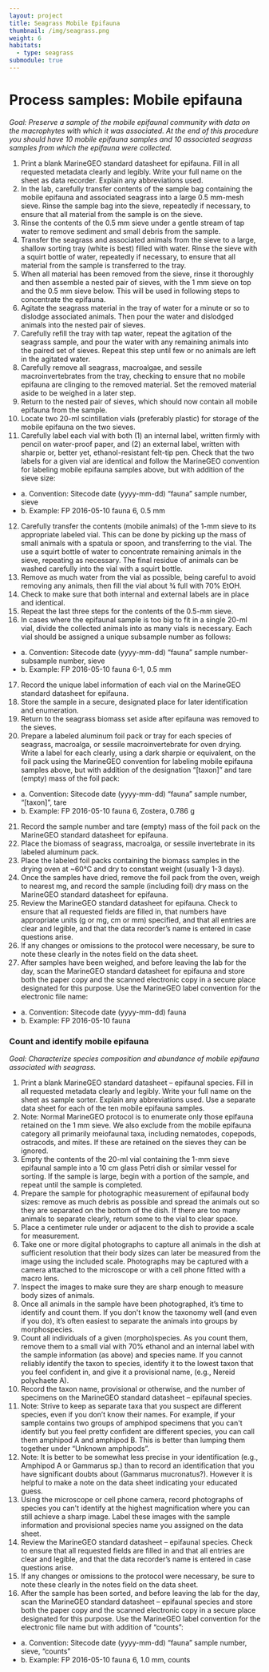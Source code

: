 ```yaml
---
layout: project
title: Seagrass Mobile Epifauna
thumbnail: /img/seagrass.png
weight: 6
habitats:
  - type: seagrass
submodule: true
---
```


# Process samples: Mobile epifauna
*Goal: Preserve a sample of the mobile epifaunal community with data on the macrophytes with which it was associated. At the end of this procedure you should have 10 mobile epifauna samples and 10 associated seagrass samples from which the epifauna were collected.*
  1.	Print a blank MarineGEO standard datasheet for epifauna. Fill in all requested metadata clearly and legibly. Write your full name on the sheet as data recorder. Explain any abbreviations used.
  2.	In the lab, carefully transfer contents of the sample bag containing the mobile epifauna and associated seagrass into a large 0.5 mm-mesh sieve. Rinse the sample bag into the sieve, repeatedly if necessary, to ensure that all material from the sample is on the sieve.
  3.	Rinse the contents of the 0.5 mm sieve under a gentle stream of tap water to remove sediment and small debris from the sample.
  4.	Transfer the seagrass and associated animals from the sieve to a large, shallow sorting tray (white is best) filled with water. Rinse the sieve with a squirt bottle of water, repeatedly if necessary, to ensure that all material from the sample is transferred to the tray.
  5.	When all material has been removed from the sieve, rinse it thoroughly and then assemble a nested pair of sieves, with the 1 mm sieve on top and the 0.5 mm sieve below. This will be used in following steps to concentrate the epifauna.
  6.	Agitate the seagrass material in the tray of water for a minute or so to dislodge associated animals. Then pour the water and dislodged animals into the nested pair of sieves.
  7.	Carefully refill the tray with tap water, repeat the agitation of the seagrass sample, and pour the water with any remaining animals into the paired set of sieves. Repeat this step until few or no animals are left in the agitated water.
  8.	Carefully remove all seagrass, macroalgae, and sessile macroinvertebrates from the tray, checking to ensure that no mobile epifauna are clinging to the removed material. Set the removed material aside to be weighed in a later step.
  9.	Return to the nested pair of sieves, which should now contain all mobile epifauna from the sample.
  10.	Locate two 20-ml scintillation vials (preferably plastic) for storage of the mobile epifauna on the two sieves.
  11.	Carefully label each vial with both (1) an internal label, written firmly with pencil on water-proof paper, and (2) an external label, written with sharpie or, better yet, ethanol-resistant felt-tip pen. Check that the two labels for a given vial are identical and follow the MarineGEO convention for labeling mobile epifauna samples above, but with addition of the sieve size:
  - a.	Convention: Sitecode date (yyyy-mm-dd) “fauna” sample number, sieve
  - b.  Example: FP 2016-05-10 fauna 6, 0.5 mm  
  12.	Carefully transfer the contents (mobile animals) of the 1-mm sieve to its appropriate labeled vial. This can be done by picking up the mass of small animals with a spatula or spoon, and transferring to the vial. The use a squirt bottle of water to concentrate remaining animals in the sieve, repeating as necessary. The final residue of animals can be washed carefully into the vial with a squirt bottle.
  13.	Remove as much water from the vial as possible, being careful to avoid removing any animals, then fill the vial about ¾ full with 70% EtOH.
  14.	Check to make sure that both internal and external labels are in place and identical.  
  15.	Repeat the last three steps for the contents of the 0.5-mm sieve.
  16.	In cases where the epifaunal sample is too big to fit in a single 20-ml vial, divide the collected animals into as many vials is necessary. Each vial should be assigned a unique subsample number as follows:
  - a.	Convention: Sitecode date (yyyy-mm-dd) “fauna” sample number-subsample number, sieve
  - b.	Example: FP 2016-05-10 fauna 6-1, 0.5 mm  
  17. Record the unique label information of each vial on the MarineGEO standard datasheet for epifauna.
  18.	Store the sample in a secure, designated place for later identification and enumeration.  
  19.	Return to the seagrass biomass set aside after epifauna was removed to the sieves.
  20.	Prepare a labeled aluminum foil pack or tray for each species of seagrass, macroalga, or sessile macroinvertebrate for oven drying. Write a label for each clearly, using a dark sharpie or equivalent, on the foil pack using the MarineGEO convention for labeling mobile epifauna samples above, but with addition of the designation “[taxon]” and tare (empty) mass of the foil pack:
  - a.	Convention: Sitecode date (yyyy-mm-dd) “fauna” sample number, “[taxon]”, tare
  - b.	Example: FP 2016-05-10 fauna 6, Zostera, 0.786 g
  21.	Record the sample number and tare (empty) mass of the foil pack on the MarineGEO standard datasheet for epifauna.
  22.	Place the biomass of seagrass, macroalga, or sessile invertebrate in its labeled aluminum pack.
  23.	Place the labeled foil packs containing the biomass samples in the drying oven at ~60°C and dry to constant weight (usually 1-3 days).
  24.	Once the samples have dried, remove the foil pack from the oven, weigh to nearest mg, and record the sample (including foil) dry mass on the MarineGEO standard datasheet for epifauna.
  25.	Review the MarineGEO standard datasheet for epifauna. Check to ensure that all requested fields are filled in, that numbers have appropriate units (g or mg, cm or mm) specified, and that all entries are clear and legible, and that the data recorder’s name is entered in case questions arise.  
  26.	If any changes or omissions to the protocol were necessary, be sure to note these clearly in the notes field on the data sheet.
  27.	After samples have been weighed, and before leaving the lab for the day, scan the MarineGEO standard datasheet for epifauna and store both the paper copy and the scanned electronic copy in a secure place designated for this purpose. Use the MarineGEO label convention for the electronic file name:  
  - a.	Convention: Sitecode date (yyyy-mm-dd) fauna
  - b.	Example: FP 2016-05-10 fauna


### Count and identify mobile epifauna
*Goal: Characterize species composition and abundance of mobile epifauna associated with seagrass.*
  1.	Print a blank MarineGEO standard datasheet – epifaunal species. Fill in all requested metadata clearly and legibly. Write your full name on the sheet as sample sorter. Explain any abbreviations used. Use a separate data sheet for each of the ten mobile epifauna samples.
  2.	Note: Normal MarineGEO protocol is to enumerate only those epifauna retained on the 1 mm sieve. We also exclude from the mobile epifauna category all primarily meiofaunal taxa, including nematodes, copepods, ostracods, and mites. If these are retained on the sieves they can be ignored.  
  3.	Empty the contents of the 20-ml vial containing the 1-mm sieve epifaunal sample into a 10 cm glass Petri dish or similar vessel for sorting. If the sample is large, begin with a portion of the sample, and repeat until the sample is completed.
  4.	Prepare the sample for photographic measurement of epifaunal body sizes: remove as much debris as possible and spread the animals out so they are separated on the bottom of the dish. If there are too many animals to separate clearly, return some to the vial to clear space.
  5.	Place a centimeter rule under or adjacent to the dish to provide a scale for measurement.
  6.	Take one or more digital photographs to capture all animals in the dish at sufficient resolution that their body sizes can later be measured from the image using the included scale. Photographs may be captured with a camera attached to the microscope or with a cell phone fitted with a macro lens.
  7.	Inspect the images to make sure they are sharp enough to measure body sizes of animals.
  8.	Once all animals in the sample have been photographed, it’s time to identify and count them. If you don't know the taxonomy well (and even if you do), it’s often easiest to separate the animals into groups by morphospecies.  
  9.	Count all individuals of a given (morpho)species. As you count them, remove them to a small vial with 70% ethanol and an internal label with the sample information (as above) and species name. If you cannot reliably identify the taxon to species, identify it to the lowest taxon that you feel confident in, and give it a provisional name, (e.g., Nereid polychaete A).  
  10.	Record the taxon name, provisional or otherwise, and the number of specimens on the MarineGEO standard datasheet – epifaunal species.
  11.	Note: Strive to keep as separate taxa that you suspect are different species, even if you don’t know their names. For example, if your sample contains two groups of amphipod specimens that you can't identify but you feel pretty confident are different species, you can call them amphipod A and amphipod B. This is better than lumping them together under “Unknown amphipods”.  
  12.	Note: It is better to be somewhat less precise in your identification (e.g., Amphipod A or Gammarus sp.) than to record an identification that you have significant doubts about (Gammarus mucronatus?). However it is helpful to make a note on the data sheet indicating your educated guess.  
  13.	Using the microscope or cell phone camera, record photographs of species you can't identify at the highest magnification where you can still achieve a sharp image. Label these images with the sample information and provisional species name you assigned on the data sheet.
  14.	Review the MarineGEO standard datasheet – epifaunal species. Check to ensure that all requested fields are filled in and that all entries are clear and legible, and that the data recorder’s name is entered in case questions arise.
  15.	If any changes or omissions to the protocol were necessary, be sure to note these clearly in the notes field on the data sheet.
  16.	After the sample has been sorted, and before leaving the lab for the day, scan the MarineGEO standard datasheet – epifaunal species and store both the paper copy and the scanned electronic copy in a secure place designated for this purpose. Use the MarineGEO label convention for the electronic file name but with addition of “counts”:  
  - a.	Convention: Sitecode date (yyyy-mm-dd) “fauna” sample number, sieve, “counts”
  - b.	Example: FP 2016-05-10 fauna 6, 1.0 mm, counts
